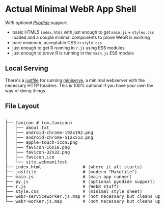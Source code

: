 # Actual Minimal WebR App Shell 

_With optional [Pyodide](https://pyodide.org) support._

- basic HTML5 `index.html` with just enough to get `main.js` + `styles.css` loaded and a couple minimal components to prove WebR is working
- bare minimum, acceptable CSS in `style.css`
- just enough to get R running in `r.js` using ES6 modules
- just enough to _prove_ R is running in the `main.js` ES6 module

## Local Serving

There's a [justfile](https://github.com/casey/just) for running [miniserve](https://github.com/svenstaro/miniserve), a minimal webserver with the necessary HTTP headers. This is 100% optional if you have your own fav way of doing things.

## File Layout

<pre>
.
├── favicon # (um…favicon)
│   ├── about.txt
│   ├── android-chrome-192x192.png
│   ├── android-chrome-512x512.png
│   ├── apple-touch-icon.png
│   ├── favicon-16x16.png
│   ├── favicon-32x32.png
│   ├── favicon.ico
│   └── site.webmanifest
├── index.html                # (where it all starts)
├── justfile                  # (modern "Makefile")
├── main.js                   # (main app runner)
├── py.js                     # (optional pyodide support)
├── r.js                      # (WebR stuff)
├── style.css                 # (minimal style sheet)
├── webr-serviceworker.js.map # (not necessary but cleans up DevTools console)
└── webr-worker.js.map        # (not necessary but cleans up DevTools console)
</pre>